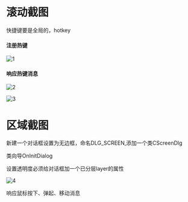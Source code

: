 # 滚动截图

快捷键要是全局的，hotkey

#### 注册热键

![1](https://alist.hmbb313.top/d/Baidunetdisk/Images/Cracker/40/405MFC/18-19/1.png)

#### 响应热键消息

![2](https://alist.hmbb313.top/d/Baidunetdisk/Images/Cracker/40/405MFC/18-19/2.png)

![3](https://alist.hmbb313.top/d/Baidunetdisk/Images/Cracker/40/405MFC/18-19/3.png)

# 区域截图

新建一个对话框设置为无边框，命名DLG_SCREEN,添加一个类CScreenDlg

类向导OnInitDialog

设置透明度必须给对话框加一个已分层layer的属性

![4](https://alist.hmbb313.top/d/Baidunetdisk/Images/Cracker/40/405MFC/18-19/4.png)

响应鼠标按下、弹起、移动消息





























